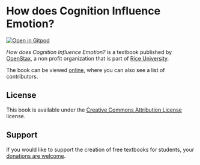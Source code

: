 # How does Cognition Influence Emotion?

[![Open in Gitpod](https://gitpod.io/button/open-in-gitpod.svg)](https://gitpod.io/from-referrer/)

_How does Cognition Influence Emotion?_ is a textbook published by [OpenStax](https://openstax.org/), a non profit organization that is part of [Rice University](https://www.rice.edu/).

The book can be viewed [online](https://github.com/cnx-user-books/cnxbook-how-does-cognition-influence-emotion/releases/latest), where you can also see a list of contributors.

## License
This book is available under the [Creative Commons Attribution License](./LICENSE) license.

## Support
If you would like to support the creation of free textbooks for students, your [donations are welcome](https://riceconnect.rice.edu/donation/support-openstax-banner).
